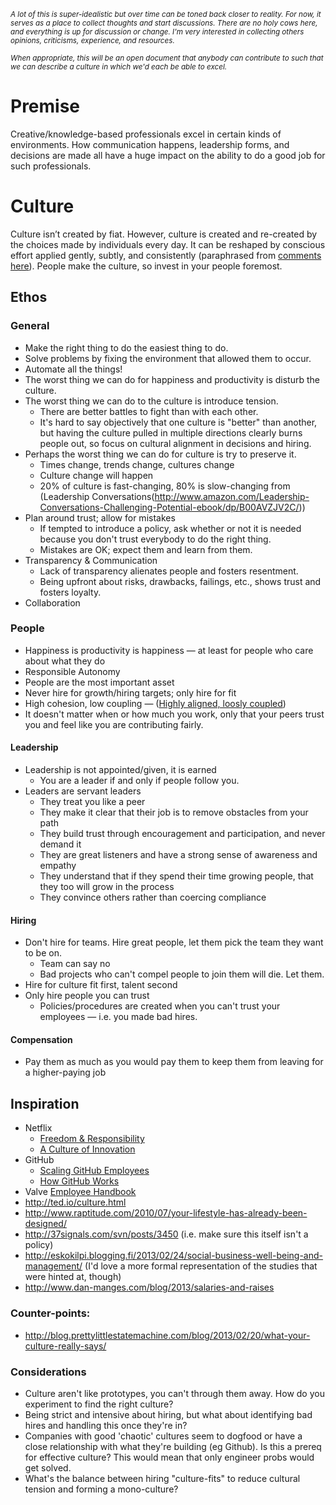 <small><i>
A lot of this is super-idealistic but over time can be toned back closer to reality.
For now, it serves as a place to collect thoughts and start discussions. There are no
holy cows here, and everything is up for discussion or change. I'm very interested in
collecting others opinions, criticisms, experience, and resources.

When appropriate, this will be an open document that anybody can contribute to such that
we can describe a culture in which we'd each be able to excel.
</i></small>

Premise
=======

Creative/knowledge-based professionals excel in certain kinds of environments. How communication happens,
leadership forms, and decisions are made all have a huge impact on the ability to do a good job for such
professionals.

Culture
=======

Culture isn’t created by fiat. However, culture is created and re-created by the choices made by individuals every day.
It can be reshaped by conscious effort applied gently, subtly, and consistently (paraphrased from [comments here](http://37signals.com/svn/posts/3450#all_comments)).
People make the culture, so invest in your people foremost.

Ethos
-----

### General

* Make the right thing to do the easiest thing to do.
* Solve problems by fixing the environment that allowed them to occur.
* Automate all the things!
* The worst thing we can do for happiness and productivity is disturb the culture.
* The worst thing we can do to the culture is introduce tension.
  * There are better battles to fight than with each other.
  * It's hard to say objectively that one culture is "better" than another, but having the culture pulled in multiple directions clearly burns people out, so focus on cultural alignment in decisions and hiring.
* Perhaps the worst thing we can do for culture is try to preserve it.
  * Times change, trends change, cultures change
  * Culture change will happen
  * 20% of culture is fast-changing, 80% is slow-changing from (Leadership Conversations(http://www.amazon.com/Leadership-Conversations-Challenging-Potential-ebook/dp/B00AVZJV2C/))
* Plan around trust; allow for mistakes
  * If tempted to introduce a policy, ask whether or not it is needed because you don't trust everybody to do the right thing.
  * Mistakes are OK; expect them and learn from them.
* Transparency & Communication
  * Lack of transparency alienates people and fosters resentment.
  * Being upfront about risks, drawbacks, failings, etc., shows trust and fosters loyalty.
* Collaboration

### People

* Happiness is productivity is happiness — at least for people who care about what they do
* Responsible Autonomy
* People are the most important asset
* Never hire for growth/hiring targets; only hire for fit
* High cohesion, low coupling — ([Highly aligned, loosly coupled](http://www.youtube.com/watch?v=o3e1lnixKBM#t=136s))
* It doesn't matter when or how much you work, only that your peers trust you and feel like you are contributing fairly.

#### Leadership

* Leadership is not appointed/given, it is earned
  * You are a leader if and only if people follow you.
* Leaders are servant leaders
  * They treat you like a peer
  * They make it clear that their job is to remove obstacles from your path
  * They build trust through encouragement and participation, and never demand it
  * They are great listeners and have a strong sense of awareness and empathy
  * They understand that if they spend their time growing people, that they too will grow in the process
  * They convince others rather than coercing compliance

#### Hiring

* Don't hire for teams. Hire great people, let them pick the team they want to be on.
  * Team can say no
  * Bad projects who can't compel people to join them will die. Let them.
* Hire for culture fit first, talent second
* Only hire people you can trust
  * Policies/procedures are created when you can't trust your employees — i.e. you made bad hires.

#### Compensation

* Pay them as much as you would pay them to keep them from leaving for a higher-paying job

Inspiration
-----------

* Netflix
  * [Freedom & Responsibility](http://www.slideshare.net/reed2001/culture-1798664)
  * [A Culture of Innovation](http://www.youtube.com/watch?v=o3e1lnixKBM)
* GitHub
  * [Scaling GitHub Employees](http://zachholman.com/posts/scaling-github-employees/)
  * [How GitHub Works](http://zachholman.com/posts/how-github-works/)
* Valve [Employee Handbook](http://assets.sbnation.com/assets/1074301/Valve_Handbook_LowRes.pdf)
* http://ted.io/culture.html
* http://www.raptitude.com/2010/07/your-lifestyle-has-already-been-designed/
* http://37signals.com/svn/posts/3450 (i.e. make sure this itself isn't a policy)
* http://eskokilpi.blogging.fi/2013/02/24/social-business-well-being-and-management/ (I'd love a more formal representation of the studies that were hinted at, though)
* http://www.dan-manges.com/blog/2013/salaries-and-raises


### Counter-points:

* http://blog.prettylittlestatemachine.com/blog/2013/02/20/what-your-culture-really-says/

### Considerations
* Culture aren't like prototypes, you can't through them away. How do you experiment to find the right culture?
* Being strict and intensive about hiring, but what about identifying bad hires and handling this once they're in?
* Companies with good 'chaotic' cultures seem to dogfood or have a close relationship with what they're building (eg Github). Is this a prereq for effective culture? This would mean that only engineer probs would get solved.
* What's the balance between hiring "culture-fits" to reduce cultural tension and forming a mono-culture?

